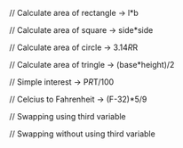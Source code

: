 
// Calculate area of rectangle -> l*b

// Calculate area of square -> side*side

// Calculate area of circle -> 3.14*R*R

// Calculate area of tringle -> (base*height)/2

// Simple interest -> P*R*T/100

// Celcius to Fahrenheit -> (F-32)*5/9

// Swapping using third variable

// Swapping without using third variable